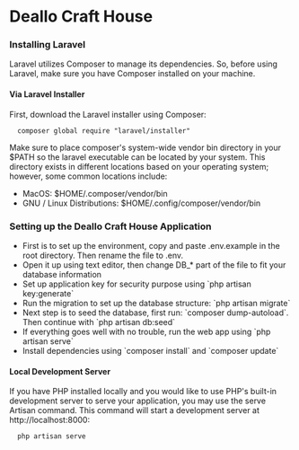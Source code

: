 <h1>Deallo Craft House</h1>

<h3>Installing Laravel</h3>
Laravel utilizes Composer to manage its dependencies. So, before using Laravel, make sure you have Composer installed on your machine.

<h4>Via Laravel Installer</h4>

First, download the Laravel installer using Composer:
```
  composer global require "laravel/installer"
```
Make sure to place composer's system-wide vendor bin directory in your $PATH so the laravel executable can be located by your system. This directory exists in different locations based on your operating system; however, some common locations include:
<ul>
  <li>MacOS: $HOME/.composer/vendor/bin</li>
  <li>GNU / Linux Distributions: $HOME/.config/composer/vendor/bin</li>
</ul>

<h3>Setting up the Deallo Craft House Application</h3>
<ul>
  <li>First is to set up the environment, copy and paste .env.example in the root directory. Then rename the file to .env.</li>
  <li>Open it up using text editor, then change DB_* part of the file to fit your database information</li>
  <li>Set up application key for security purpose using `php artisan key:generate`</li>
  <li>Run the migration to set up the database structure: `php artisan migrate`</li>
  <li>Next step is to seed the database, first run: `composer dump-autoload`. Then continue with `php artisan db:seed`</li>
  <li>If everything goes well with no trouble, run the web app using `php artisan serve`</li>
  <li>Install dependencies using `composer install` and `composer update`</li>
  
 </ul>

<h4>Local Development Server</h4>

If you have PHP installed locally and you would like to use PHP's built-in development server to serve your application, you may use the serve Artisan command. This command will start a development server at http://localhost:8000:
```
  php artisan serve
```
